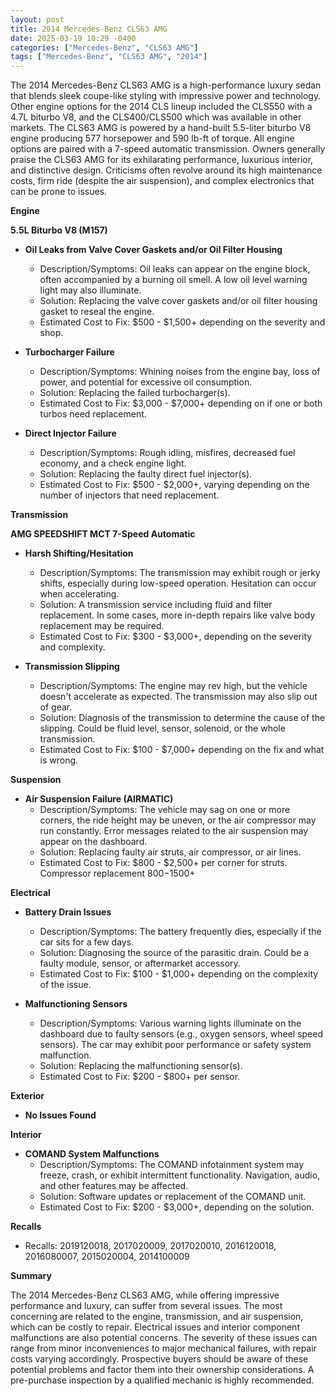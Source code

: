 ```yaml
---
layout: post
title: 2014 Mercedes-Benz CLS63 AMG
date: 2025-03-19 10:29 -0400
categories: ["Mercedes-Benz", "CLS63 AMG"]
tags: ["Mercedes-Benz", "CLS63 AMG", "2014"]
---
```

The 2014 Mercedes-Benz CLS63 AMG is a high-performance luxury sedan that blends sleek coupe-like styling with impressive power and technology. Other engine options for the 2014 CLS lineup included the CLS550 with a 4.7L biturbo V8, and the CLS400/CLS500 which was available in other markets. The CLS63 AMG is powered by a hand-built 5.5-liter biturbo V8 engine producing 577 horsepower and 590 lb-ft of torque. All engine options are paired with a 7-speed automatic transmission. Owners generally praise the CLS63 AMG for its exhilarating performance, luxurious interior, and distinctive design. Criticisms often revolve around its high maintenance costs, firm ride (despite the air suspension), and complex electronics that can be prone to issues.

**Engine**

**5.5L Biturbo V8 (M157)**

*   **Oil Leaks from Valve Cover Gaskets and/or Oil Filter Housing**
    *   Description/Symptoms: Oil leaks can appear on the engine block, often accompanied by a burning oil smell. A low oil level warning light may also illuminate.
    *   Solution: Replacing the valve cover gaskets and/or oil filter housing gasket to reseal the engine.
    *   Estimated Cost to Fix: $500 - $1,500+ depending on the severity and shop.

*   **Turbocharger Failure**
    *   Description/Symptoms: Whining noises from the engine bay, loss of power, and potential for excessive oil consumption.
    *   Solution: Replacing the failed turbocharger(s).
    *   Estimated Cost to Fix: $3,000 - $7,000+ depending on if one or both turbos need replacement.

*   **Direct Injector Failure**
    *   Description/Symptoms: Rough idling, misfires, decreased fuel economy, and a check engine light.
    *   Solution: Replacing the faulty direct fuel injector(s).
    *   Estimated Cost to Fix: $500 - $2,000+, varying depending on the number of injectors that need replacement.

**Transmission**

**AMG SPEEDSHIFT MCT 7-Speed Automatic**

*   **Harsh Shifting/Hesitation**
    *   Description/Symptoms: The transmission may exhibit rough or jerky shifts, especially during low-speed operation. Hesitation can occur when accelerating.
    *   Solution: A transmission service including fluid and filter replacement. In some cases, more in-depth repairs like valve body replacement may be required.
    *   Estimated Cost to Fix: $300 - $3,000+, depending on the severity and complexity.

*   **Transmission Slipping**
    *   Description/Symptoms: The engine may rev high, but the vehicle doesn't accelerate as expected. The transmission may also slip out of gear.
    *   Solution: Diagnosis of the transmission to determine the cause of the slipping. Could be fluid level, sensor, solenoid, or the whole transmission.
    *   Estimated Cost to Fix: $100 - $7,000+ depending on the fix and what is wrong.

**Suspension**

*   **Air Suspension Failure (AIRMATIC)**
    *   Description/Symptoms: The vehicle may sag on one or more corners, the ride height may be uneven, or the air compressor may run constantly. Error messages related to the air suspension may appear on the dashboard.
    *   Solution: Replacing faulty air struts, air compressor, or air lines.
    *   Estimated Cost to Fix: $800 - $2,500+ per corner for struts. Compressor replacement $800-$1500+

**Electrical**

*   **Battery Drain Issues**
    *   Description/Symptoms: The battery frequently dies, especially if the car sits for a few days.
    *   Solution: Diagnosing the source of the parasitic drain. Could be a faulty module, sensor, or aftermarket accessory.
    *   Estimated Cost to Fix: $100 - $1,000+ depending on the complexity of the issue.

*   **Malfunctioning Sensors**
    *   Description/Symptoms: Various warning lights illuminate on the dashboard due to faulty sensors (e.g., oxygen sensors, wheel speed sensors). The car may exhibit poor performance or safety system malfunction.
    *   Solution: Replacing the malfunctioning sensor(s).
    *   Estimated Cost to Fix: $200 - $800+ per sensor.

**Exterior**

*   **No Issues Found**

**Interior**

*   **COMAND System Malfunctions**
    *   Description/Symptoms: The COMAND infotainment system may freeze, crash, or exhibit intermittent functionality. Navigation, audio, and other features may be affected.
    *   Solution: Software updates or replacement of the COMAND unit.
    *   Estimated Cost to Fix: $200 - $3,000+, depending on the solution.

**Recalls**

*   Recalls: 2019120018, 2017020009, 2017020010, 2016120018, 2016080007, 2015020004, 2014100009

**Summary**

The 2014 Mercedes-Benz CLS63 AMG, while offering impressive performance and luxury, can suffer from several issues. The most concerning are related to the engine, transmission, and air suspension, which can be costly to repair. Electrical issues and interior component malfunctions are also potential concerns. The severity of these issues can range from minor inconveniences to major mechanical failures, with repair costs varying accordingly. Prospective buyers should be aware of these potential problems and factor them into their ownership considerations. A pre-purchase inspection by a qualified mechanic is highly recommended.

